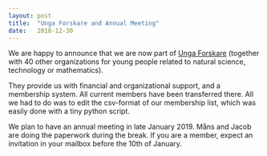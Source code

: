 ```yaml
---
layout: post
title:  "Unga Forskare and Annual Meeting"
date:   2018-12-30
---
```


We are happy to announce that we are now part of [Unga Forskare](https://ungaforskare.se/) (together with 40 other organizations for young people related to natural science, technology or mathematics).

They provide us with financial and organizational support, and a membership system. All current members have been transferred there. All we had to do was to edit the csv-format of our membership list, which was easily done with a tiny python script.

We plan to have an annual meeting in late January 2019. Måns and Jacob are doing the paperwork during the break. If you are a member, expect an invitation in your mailbox before the 10th of January.
